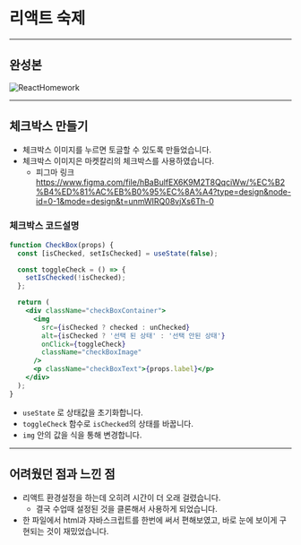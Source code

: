 # 리액트 숙제
---
## 완성본
![ReactHomework](https://github.com/jjang-aaa/React-Homework/assets/131199065/8de00f90-f800-4a8d-90af-ff4c6968b010)

---
## 체크박스 만들기
- 체크박스 이미지를 누르면 토글할 수 있도록 만들었습니다.
- 체크박스 이미지은 마켓칼리의 체크박스를 사용하였습니다.
  - 피그마 링크 https://www.figma.com/file/hBaBulfEX6K9M2T8QqciWw/%EC%B2%B4%ED%81%AC%EB%B0%95%EC%8A%A4?type=design&node-id=0-1&mode=design&t=unmWIRQ08vjXs6Th-0

### 체크박스 코드설명
```jsx
function CheckBox(props) {
  const [isChecked, setIsChecked] = useState(false);

  const toggleCheck = () => {
    setIsChecked(!isChecked);
  };

  return (
    <div className="checkBoxContainer">
      <img
        src={isChecked ? checked : unChecked}
        alt={isChecked ? '선택 된 상태' : '선택 안된 상태'}
        onClick={toggleCheck}
        className="checkBoxImage"
      />
      <p className="checkBoxText">{props.label}</p>
    </div>
  );
}
```
- ```useState``` 로 상태값을 초기화합니다.
- ```toggleCheck``` 함수로 ```isChecked```의 상태를 바꿉니다.
- ```img``` 안의 값을 식을 통해 변경합니다.
---
## 어려웠던 점과 느낀 점
- 리액트 환경설정을 하는데 오히려 시간이 더 오래 걸렸습니다.
  - 결국 수업때 설정된 것을 클론해서 사용하게 되었습니다.
- 한 파일에서 html과 자바스크립트를 한번에 써서 편해보였고, 바로 눈에 보이게 구현되는 것이 재밌었습니다.
